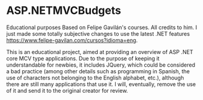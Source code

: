 # ASP.NETMVCBudgets
Educational purposes  Based on Felipe Gavilán's courses. All credits to him. I just made some totally subjective changes to use the latest .NET features https://www.felipe-gavilan.com/cursos?idioma=eng.

This is an educational project, aimed at providing an overview of ASP .NET core MCV type applications. Due to the purpose of keeping it understandable for newbies, it includes JQuery, which could be considered a bad practice (among other details such as programming in Spanish, the use of characters not belonging to the English alphabet, etc.), although there are still many applications that use it. I will, eventually, remove the use of it and send it to the original creator for review.
